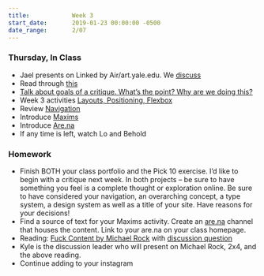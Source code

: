 ```yaml
---
title:            Week 3
start_date:       2019-01-23 00:00:00 -0500
date_range:       2/07
---
```


### Thursday, In Class

- Jael presents on Linked by Air/art.yale.edu. We [discuss](https://paper.dropbox.com/doc/Design-2B-Reading-2--AWrKYik8DCNjzKgEau6rFlHeAQ-qdBlIFQ6cHHwqAjj9hImT)
- Read through [this](https://uxdesign.cc/dont-take-design-critique-as-an-insult-6cf187ca6308)
- [Talk about goals of a critique. What&rsquo;s the point? Why are we doing this?](https://paper.dropbox.com/doc/Critique-Process--AXHUISsAr~sYsb1WIkZM8UO1AQ-XGLL4YQXnSlhNrb2TuG0j)
- Week 3 activities [Layouts, Positioning, Flexbox](https://paper.dropbox.com/doc/Week-3--AXE_Wi0eEOq~PKbKSFWnwCpDAQ-TQqius5SzMOGbYYlUcsFe)
- Review [Navigation](https://paper.dropbox.com/doc/Navigation--AXGbsk9ncVnC4oWSkTyrg72lAQ-MVUR8kO2yi86cNlyDhYOv)
- Introduce [Maxims](../projects/maxims)
- Introduce [Are.na](https://www.are.na/)
- If any time is left, watch Lo and Behold

### Homework
- Finish BOTH your class portfolio and the Pick 10 exercise. I&rsquo;d like to begin with a critique next week. In both projects – be sure to have something you feel is a complete thought or exploration online. Be sure to have considered your navigation, an overarching concept, a type system, a design system as well as a title of your site. Have reasons for your decisions!
- Find a source of text for your Maxims activity. Create an [are.na](https://www.are.na/) channel that houses the content. Link to your are.na on your class homepage.
- Reading: [Fuck Content by Michael Rock](https://2x4.org/ideas/2009/fuck-content/) with [discussion question](https://paper.dropbox.com/doc/Design-2B-Reading-3--AXIpp_6W1CwricqMBjrep10XAQ-pESH8VhkAPKohOrWNaF49)
- Kyle is the discussion leader who will present on Michael Rock, 2x4, and the above reading.
- Continue adding to your instagram
